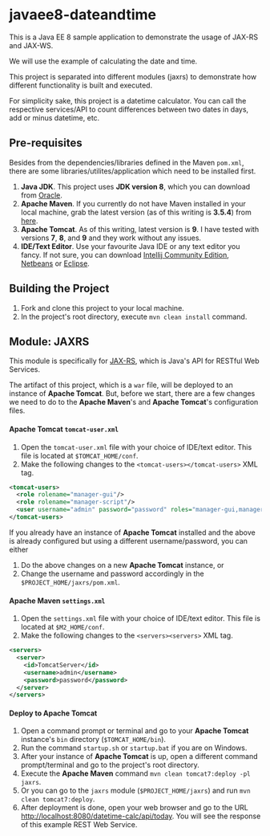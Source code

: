 # javaee8-dateandtime

This is a Java EE 8 sample application to demonstrate the usage of JAX-RS and JAX-WS.

We will use the example of calculating the date and time.

This project is separated into different modules (jaxrs) to demonstrate how different functionality is built and executed.

For simplicity sake, this project is a datetime calculator. You can call the respective services/API to count differences between two dates in days, add or minus datetime, etc.

## Pre-requisites

Besides from the dependencies/libraries defined in the Maven `pom.xml`, there are some libraries/utilites/application which need to be installed first.

1. **Java JDK**. This project uses **JDK version 8**, which you can download from [Oracle](http://www.oracle.com/technetwork/java/javase/downloads/jdk8-downloads-2133151.html).
2. **Apache Maven**. If you currently do not have Maven installed in your local machine, grab the latest version (as of this writing is **3.5.4**) from [here](https://maven.apache.org/download.cgi).
3. **Apache Tomcat**. As of this writing, latest version is **9**. I have tested with versions **7**, **8**, and **9** and they work without any issues.
4. **IDE/Text Editor**. Use your favourite Java IDE or any text editor you fancy. If not sure, you can download [Intellij Community Edition](https://www.jetbrains.com/idea/download/index.html#section=windows), [Netbeans](https://netbeans.org/downloads/) or [Eclipse](https://www.eclipse.org/downloads/).

## Building the Project

1. Fork and clone this project to your local machine.
2. In the project's root directory, execute `mvn clean install` command.

## Module: JAXRS

This module is specifically for [JAX-RS](https://en.wikipedia.org/wiki/Java_API_for_RESTful_Web_Services), which is Java's API for RESTful Web Services.

The artifact of this project, which is a `war` file, will be deployed to an instance of **Apache Tomcat**. But, before we start, there are a few changes we need to do to the **Apache Maven**'s and **Apache Tomcat**'s configuration files.

#### Apache Tomcat `tomcat-user.xml`

1. Open the `tomcat-user.xml` file with your choice of IDE/text editor. This file is located at `$TOMCAT_HOME/conf`.
2. Make the following changes to the `<tomcat-users></tomcat-users>` XML tag.
```xml
<tomcat-users>
  <role rolename="manager-gui"/>
  <role rolename="manager-script"/>
  <user username="admin" password="password" roles="manager-gui,manager-script"/>
</tomcat-users>
```
If you already have an instance of **Apache Tomcat** installed and the above is already configured but using a different username/password, you can either
1. Do the above changes on a new **Apache Tomcat** instance, or
2. Change the username and password accordingly in the `$PROJECT_HOME/jaxrs/pom.xml`.

#### Apache Maven `settings.xml`

1. Open the `settings.xml` file with your choice of IDE/text editor. This file is located at `$M2_HOME/conf`.
2. Make the following changes to the `<servers><servers>` XML tag.

```xml
<servers>
  <server>
    <id>TomcatServer</id>
    <username>admin</username>
    <password>password</password>
  </server>
</servers>
```

#### Deploy to Apache Tomcat

1. Open a command prompt or terminal and go to your **Apache Tomcat** instance's `bin` directory (`$TOMCAT_HOME/bin`).
2. Run the command `startup.sh` or `startup.bat` if you are on Windows.
3. After your instance of **Apache Tomcat** is up, open a different command prompt/terminal and go to the project's root directory.
4. Execute the **Apache Maven** command `mvn clean tomcat7:deploy -pl jaxrs`.
5. Or you can go to the `jaxrs` module (`$PROJECT_HOME/jaxrs`) and run `mvn clean tomcat7:deploy`.
6. After deployment is done, open your web browser and go to the URL [http://localhost:8080/datetime-calc/api/today](http://localhost:8080/datetime-calc/api/today). You will see the response of this example REST Web Service.
